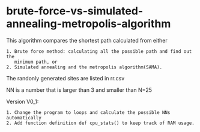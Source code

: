 # brute-force-vs-simulated-annealing-metropolis-algorithm
This algorithm compares the shortest path calculated from either

    1. Brute force method: calculating all the possible path and find out the 
       minimum path, or 
    2. Simulated annealing and the metropolis algorithm(SAMA).
    
The randonly generated sites are listed in rr.csv

NN is a number that is larger than 3 and smaller than N=25

Version V0_1: 

    1. Change the program to loops and calculate the possible NNs automatically
    2. Add function definition def cpu_stats() to keep track of RAM usage.
